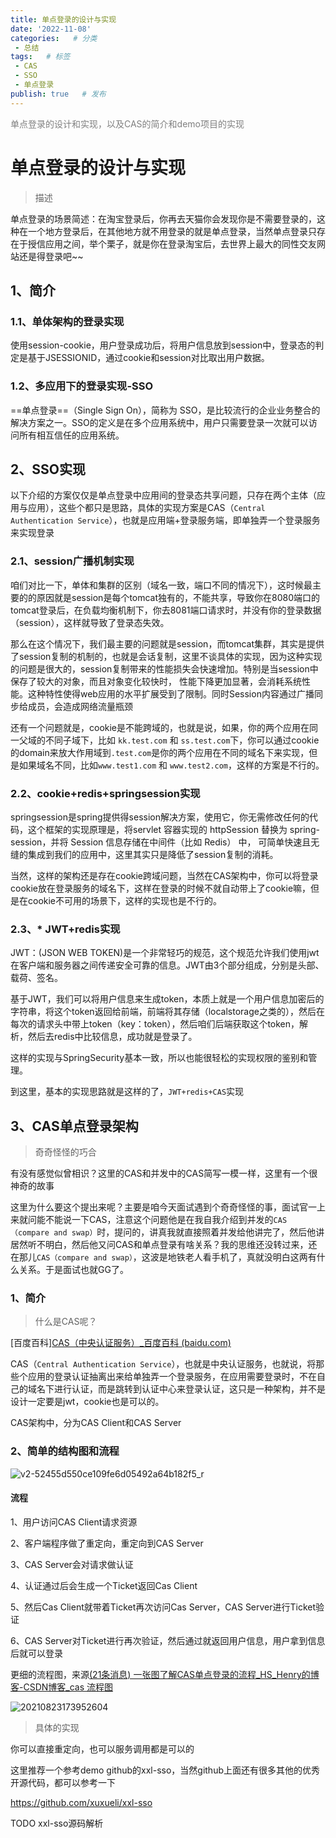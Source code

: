 ```yaml
---
title: 单点登录的设计与实现
date: '2022-11-08'
categories:   # 分类
 - 总结
tags:   # 标签
 - CAS
 - SSO
 - 单点登录
publish: true   # 发布
---
```


<p style="color:#7f7f7f">单点登录的设计和实现，以及CAS的简介和demo项目的实现</p>


<!-- more -->

# 单点登录的设计与实现

>描述

单点登录的场景简述：在淘宝登录后，你再去天猫你会发现你是不需要登录的，这种在一个地方登录后，在其他地方就不用登录的就是单点登录，当然单点登录只存在于授信应用之间，举个栗子，就是你在登录淘宝后，去世界上最大的同性交友网站还是得登录吧~~

## 1、简介

### 1.1、单体架构的登录实现

使用session-cookie，用户登录成功后，将用户信息放到session中，登录态的判定是基于JSESSIONID，通过cookie和session对比取出用户数据。

### 1.2、多应用下的登录实现-SSO

==单点登录==（Single Sign On），简称为 SSO，是比较流行的企业业务整合的解决方案之一。SSO的定义是在多个应用系统中，用户只需要登录一次就可以访问所有相互信任的应用系统。 

## 2、SSO实现

以下介绍的方案仅仅是单点登录中应用间的登录态共享问题，只存在两个主体（应用与应用），这些个都只是思路，具体的实现方案是CAS（`Central Authentication Service`），也就是应用端+登录服务端，即单独弄一个登录服务来实现登录

### 2.1、session广播机制实现

咱们对比一下，单体和集群的区别（域名一致，端口不同的情况下），这时候最主要的的原因就是session是每个tomcat独有的，不能共享，导致你在8080端口的tomcat登录后，在负载均衡机制下，你去8081端口请求时，并没有你的登录数据（session），这样就导致了登录态失效。

那么在这个情况下，我们最主要的问题就是session，而tomcat集群，其实是提供了session复制的机制的，也就是会话复制，这里不谈具体的实现，因为这种实现的问题是很大的，session复制带来的性能损失会快速增加。特别是当session中保存了较大的对象，而且对象变化较快时， 性能下降更加显著，会消耗系统性能。这种特性使得web应用的水平扩展受到了限制。同时Session内容通过广播同步给成员，会造成网络流量瓶颈

还有一个问题就是，cookie是不能跨域的，也就是说，如果，你的两个应用在同一父域的不同子域下，比如     `kk.test.com` 和 `ss.test.com`下，你可以通过cookie的domain来放大作用域到`.test.com`是你的两个应用在不同的域名下来实现，但是如果域名不同，比如`www.test1.com`    和 `www.test2.com`，这样的方案是不行的。

### 2.2、cookie+redis+springsession实现

springsession是spring提供得session解决方案，使用它，你无需修改任何的代码，这个框架的实现原理是，将servlet 容器实现的 httpSession 替换为 spring-session，并将 Session 信息存储在中间件（比如 Redis） 中， 可简单快速且无缝的集成到我们的应用中，这里其实只是降低了session复制的消耗。

当然，这样的架构还是存在cookie跨域问题，当然在CAS架构中，你可以将登录cookie放在登录服务的域名下，这样在登录的时候不就自动带上了cookie嘛，但是在cookie不可用的场景下，这样的实现也是不行的。

### 2.3、* JWT+redis实现

JWT：(JSON WEB TOKEN)是一个非常轻巧的规范，这个规范允许我们使用jwt在客户端和服务器之间传递安全可靠的信息。JWT由3个部分组成，分别是头部、载荷、签名。

基于JWT，我们可以将用户信息来生成token，本质上就是一个用户信息加密后的字符串，将这个token返回给前端，前端将其存储（localstorage之类的），然后在每次的请求头中带上token（key：token），然后咱们后端获取这个token，解析，然后去redis中比较信息，成功就是登录了。

这样的实现与SpringSecurity基本一致，所以也能很轻松的实现权限的鉴别和管理。

到这里，基本的实现思路就是这样的了，`JWT+redis+CAS`实现

## 3、CAS单点登录架构

>奇奇怪怪的巧合

有没有感觉似曾相识？这里的CAS和并发中的CAS简写一模一样，这里有一个很神奇的故事

这里为什么要这个提出来呢？主要是咱今天面试遇到个奇奇怪怪的事，面试官一上来就问能不能说一下CAS，注意这个问题他是在我自我介绍到并发的`CAS（compare and swap）`时，提问的，讲真我就直接照着并发给他讲完了，然后他讲居然听不明白，然后他又问CAS和单点登录有啥关系？我的思维还没转过来，还在那儿`CAS（compare and swap）`，这波是地铁老人看手机了，真就没明白这两有什么关系。于是面试也就GG了。

### 1、简介

>什么是CAS呢？

[百度百科][CAS（中央认证服务）_百度百科 (baidu.com)](https://baike.baidu.com/item/CAS/1329561?fr=aladdin)

CAS（`Central Authentication Service`），也就是中央认证服务，也就说，将那些个应用的登录认证抽离出来给单独弄一个登录服务，在应用需要登录时，不在自己的域名下进行认证，而是跳转到认证中心来登录认证，这只是一种架构，并不是设计一定要是jwt，cookie也是可以的。

CAS架构中，分为CAS Client和CAS Server

### 2、简单的结构图和流程

![v2-52455d550ce109fe6d05492a64b182f5_r](http://img.sybutterfly.top/img/202211142110355.jpeg)

#### 流程

1、用户访问CAS Client请求资源

2、客户端程序做了重定向，重定向到CAS Server

3、CAS Server会对请求做认证

4、认证通过后会生成一个Ticket返回Cas Client

5、然后Cas Client就带着Ticket再次访问Cas Server，CAS Server进行Ticket验证

6、CAS Server对Ticket进行再次验证，然后通过就返回用户信息，用户拿到信息后就可以登录



更细的流程图，来源[(21条消息) 一张图了解CAS单点登录的流程_HS_Henry的博客-CSDN博客_cas 流程图](https://blog.csdn.net/chl87783255/article/details/119874347)

![20210823173952604](http://img.sybutterfly.top/img/202211142110916.png)

>具体的实现

你可以直接重定向，也可以服务调用都是可以的

这里推荐一个参考demo  github的xxl-sso，当然github上面还有很多其他的优秀开源代码，都可以参考一下

https://github.com/xuxueli/xxl-sso

TODO xxl-sso源码解析

